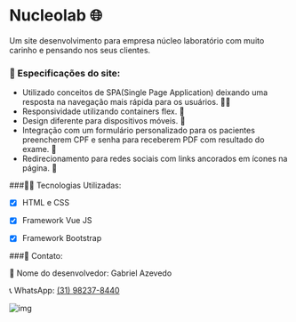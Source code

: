 # Nucleolab :globe_with_meridians:
Um site desenvolvimento para empresa núcleo laboratório com muito carinho e pensando nos seus clientes. 



### :book: Especificações do site:



- Utilizado conceitos de SPA(Single Page Application) deixando uma resposta na navegação mais rápida para os usuários.  :man_technologist:
- Responsividade utilizando containers flex.  :black_square_button:
- ​Design diferente para dispositivos móveis.  :iphone:
- Integração com um formulário personalizado para os pacientes preencherem CPF e senha para receberem PDF com resultado do exame.  :page_facing_up:
- Redirecionamento para redes sociais com links ancorados em ícones na página.  :link:




###:man_technologist: Tecnologias Utilizadas:

- [x]  HTML e CSS 
- [x] Framework Vue JS
- [x] Framework Bootstrap



###:bookmark_tabs: Contato:

:name_badge: Nome do desenvolvedor: Gabriel Azevedo

:telephone_receiver: WhatsApp: [(31) 98237-8440](http://wa.me/5531982378440)



![img](file:///C:/Users/gabriel.azevedo/Downloads/Captura%20de%20tela%202024-09-09%20215102.png)
